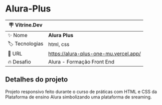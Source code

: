 # Alura-Plus

| :placard: Vitrine.Dev |     |
| -------------  | --- |
| :sparkles: Nome        | **Alura Plus**
| :label: Tecnologias | html, css
| :rocket: URL         | https://alura-plus-one-mu.vercel.app/
| :fire: Desafio     | Alura - Formação Front End

## Detalhes do projeto

Projeto responsivo feito durante o curso de práticas com HTML e CSS da Plataforma de ensino Alura simbolizando uma plataforma de sreaming.

